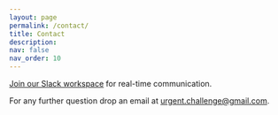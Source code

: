 ```yaml
---
layout: page
permalink: /contact/
title: Contact
description:  
nav: false
nav_order: 10
---
```


[Join our Slack workspace](https://join.slack.com/t/urgentchallenge/shared_invite/zt-2jy2stg7q-79AGeAY0CpKHRl7r4X0e6g) for real-time communication.

For any further question drop an email at [urgent.challenge@gmail.com](mailto:urgent.challenge@gmail.com).
